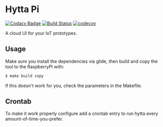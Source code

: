 # Hytta Pi

[![Codacy Badge](https://api.codacy.com/project/badge/Grade/8b40644f6fb3434db1e8ae7175c65e3c)](https://www.codacy.com/app/lucavallin/hytta-pi?utm_source=github.com&amp;utm_medium=referral&amp;utm_content=lucavallin/hytta-pi&amp;utm_campaign=Badge_Grade)
[![Build Status](https://travis-ci.org/lucavallin/hytta-pi.svg?branch=master)](https://travis-ci.org/lucavallin/hytta-pi)
[![codecov](https://codecov.io/gh/lucavallin/hytta-pi/branch/master/graph/badge.svg)](https://codecov.io/gh/lucavallin/hytta-pi)



A cloud UI for your IoT prototypes.


## Usage

Make sure you install the dependencies via glide, then build and copy the tool to the RaspberryPi with:

```sh
$ make build copy
```

If this doesn't work for you, check the parameters in the Makefile.

## Crontab

To make it work properly configure add a crontab entry to run hytta every amount-of-time-you-prefer.
